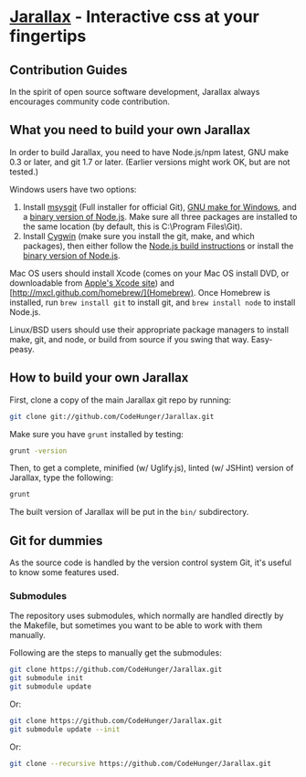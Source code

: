 [Jarallax](http://Jarallax.com/) - Interactive css at your fingertips
==================================================

Contribution Guides
--------------------------------------

In the spirit of open source software development, Jarallax always encourages community code contribution.

What you need to build your own Jarallax
--------------------------------------

In order to build Jarallax, you need to have Node.js/npm latest, GNU make 0.3 or later, and git 1.7 or later.
(Earlier versions might work OK, but are not tested.)

Windows users have two options:

1. Install [msysgit](https://code.google.com/p/msysgit/) (Full installer for official Git),
   [GNU make for Windows](http://gnuwin32.sourceforge.net/packages/make.htm), and a
   [binary version of Node.js](http://node-js.prcn.co.cc/). Make sure all three packages are installed to the same
   location (by default, this is C:\Program Files\Git).
2. Install [Cygwin](http://cygwin.com/) (make sure you install the git, make, and which packages), then either follow
   the [Node.js build instructions](https://github.com/ry/node/wiki/Building-node.js-on-Cygwin-%28Windows%29) or install
   the [binary version of Node.js](http://node-js.prcn.co.cc/).

Mac OS users should install Xcode (comes on your Mac OS install DVD, or downloadable from
[Apple's Xcode site](http://developer.apple.com/technologies/xcode.html)) and
[http://mxcl.github.com/homebrew/](Homebrew). Once Homebrew is installed, run `brew install git` to install git,
and `brew install node` to install Node.js.

Linux/BSD users should use their appropriate package managers to install make, git, and node, or build from source
if you swing that way. Easy-peasy.


How to build your own Jarallax
----------------------------

First, clone a copy of the main Jarallax git repo by running:

```bash
git clone git://github.com/CodeHunger/Jarallax.git
```

Make sure you have `grunt` installed by testing:

```bash
grunt -version
```

Then, to get a complete, minified (w/ Uglify.js), linted (w/ JSHint) version of Jarallax, type the following:

```bash
grunt
```


The built version of Jarallax will be put in the `bin/` subdirectory.


Git for dummies
---------------

As the source code is handled by the version control system Git, it's useful to know some features used.

### Submodules ###

The repository uses submodules, which normally are handled directly by the Makefile, but sometimes you want to
be able to work with them manually.

Following are the steps to manually get the submodules:

```bash
git clone https://github.com/CodeHunger/Jarallax.git
git submodule init
git submodule update
```

Or:

```bash
git clone https://github.com/CodeHunger/Jarallax.git
git submodule update --init
```

Or:

```bash
git clone --recursive https://github.com/CodeHunger/Jarallax.git
```
